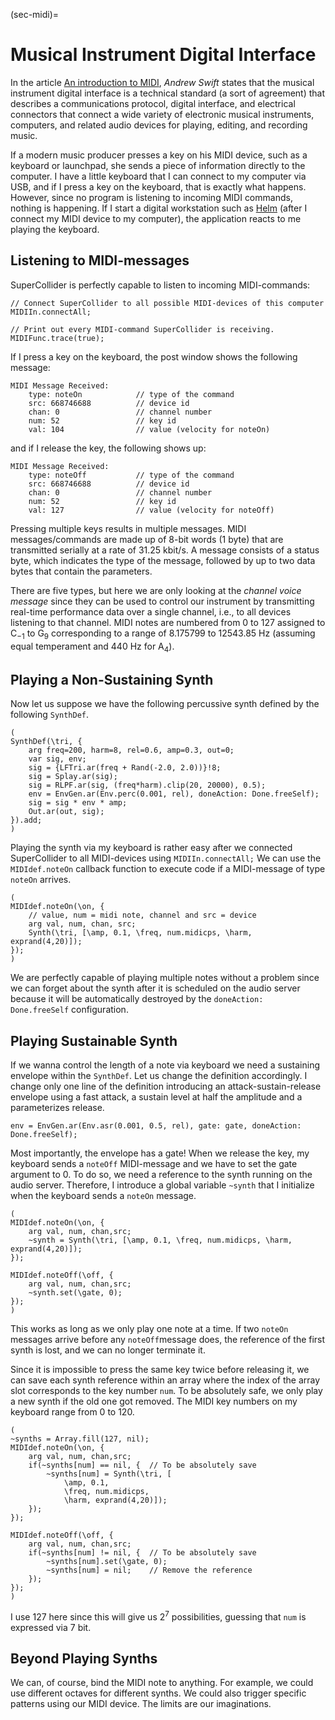 (sec-midi)=
# Musical Instrument Digital Interface

In the article [An introduction to MIDI](https://web.archive.org/web/20120830211425/http://www.doc.ic.ac.uk/~nd/surprise_97/journal/vol1/aps2/), *Andrew Swift* states that the musical instrument digital interface is a technical standard (a sort of agreement) that describes a communications protocol, digital interface, and electrical connectors that connect a wide variety of electronic musical instruments, computers, and related audio devices for playing, editing, and recording music.

If a modern music producer presses a key on his MIDI device, such as a keyboard or launchpad, she sends a piece of information directly to the computer.
I have a little keyboard that I can connect to my computer via USB, and if I press a key on the keyboard, that is exactly what happens.
However, since no program is listening to incoming MIDI commands, nothing is happening.
If I start a digital workstation such as [Helm](https://tytel.org/helm/) (after I connect my MIDI device to my computer), the application reacts to me playing the keyboard.

## Listening to MIDI-messages

SuperCollider is perfectly capable to listen to incoming MIDI-commands:

```isc
// Connect SuperCollider to all possible MIDI-devices of this computer
MIDIIn.connectAll;    

// Print out every MIDI-command SuperCollider is receiving.
MIDIFunc.trace(true);   
```

If I press a key on the keyboard, the post window shows the following message:

```
MIDI Message Received:
    type: noteOn            // type of the command
    src: 668746688          // device id
    chan: 0                 // channel number
    num: 52                 // key id
    val: 104                // value (velocity for noteOn)
```

and if I release the key, the following shows up:

```
MIDI Message Received:
    type: noteOff           // type of the command
    src: 668746688          // device id
    chan: 0                 // channel number
    num: 52                 // key id
    val: 127                // value (velocity for noteOff)
```

Pressing multiple keys results in multiple messages.
MIDI messages/commands are made up of 8-bit words (1 byte) that are transmitted serially at a rate of 31.25 kbit/s.
A message consists of a status byte, which indicates the type of the message, followed by up to two data bytes that contain the parameters.

There are five types, but here we are only looking at the *channel voice message* since they can be used to control our instrument by transmitting real-time performance data over a single channel, i.e., to all devices listening to that channel.
MIDI notes are numbered from 0 to 127 assigned to $\text{C}_{-1}$ to $\text{G}_9$ corresponding to a range of $8.175799$ to $12543.85$ Hz (assuming equal temperament and 440 Hz for $\text{A}_4$).

## Playing a Non-Sustaining Synth

Now let us suppose we have the following percussive synth defined by the following ``SynthDef``.

```isc
(
SynthDef(\tri, {
    arg freq=200, harm=8, rel=0.6, amp=0.3, out=0;
    var sig, env;
    sig = {LFTri.ar(freq + Rand(-2.0, 2.0))}!8;
    sig = Splay.ar(sig);
    sig = RLPF.ar(sig, (freq*harm).clip(20, 20000), 0.5);
    env = EnvGen.ar(Env.perc(0.001, rel), doneAction: Done.freeSelf);
    sig = sig * env * amp;
    Out.ar(out, sig);
}).add;
)
```

Playing the synth via my keyboard is rather easy after we connected SuperCollider to all MIDI-devices using ``MIDIIn.connectAll;``
We can use the ``MIDIdef.noteOn`` callback function to execute code if a MIDI-message of type ``noteOn`` arrives.

```isc
(
MIDIdef.noteOn(\on, {
    // value, num = midi note, channel and src = device
    arg val, num, chan, src;
    Synth(\tri, [\amp, 0.1, \freq, num.midicps, \harm, exprand(4,20)]);
});
)
```

We are perfectly capable of playing multiple notes without a problem since we can forget about the synth after it is scheduled on the audio server because it will be automatically destroyed by the ``doneAction: Done.freeSelf`` configuration.

## Playing Sustainable Synth

If we wanna control the length of a note via keyboard we need a sustaining envelope within the ``SynthDef``.
Let us change the definition accordingly.
I change only one line of the definition introducing an attack-sustain-release envelope using a fast attack, a sustain level at half the amplitude and a parameterizes release.

```isc
env = EnvGen.ar(Env.asr(0.001, 0.5, rel), gate: gate, doneAction: Done.freeSelf);
```

Most importantly, the envelope has a gate!
When we release the key, my keyboard sends a ``noteOff`` MIDI-message and we have to set the gate argument to 0.
To do so, we need a reference to the synth running on the audio server.
Therefore, I introduce a global variable ``~synth`` that I initialize when the keyboard sends a ``noteOn`` message.

```isc
(
MIDIdef.noteOn(\on, {
    arg val, num, chan,src;
    ~synth = Synth(\tri, [\amp, 0.1, \freq, num.midicps, \harm, exprand(4,20)]);
});

MIDIdef.noteOff(\off, {
    arg val, num, chan,src;
    ~synth.set(\gate, 0);
});
)
```

This works as long as we only play one note at a time.
If two ``noteOn`` messages arrive before any ``noteOff``message does, the reference of the first synth is lost, and we can no longer terminate it.

Since it is impossible to press the same key twice before releasing it, we can save each synth reference within an array where the index of the array slot corresponds to the key number ``num``.
To be absolutely safe, we only play a new synth if the old one got removed.
The MIDI key numbers on my keyboard range from 0 to 120.

```isc
(
~synths = Array.fill(127, nil);
MIDIdef.noteOn(\on, {
    arg val, num, chan,src;
    if(~synths[num] == nil, {  // To be absolutely save
        ~synths[num] = Synth(\tri, [
            \amp, 0.1, 
            \freq, num.midicps, 
            \harm, exprand(4,20)]);
    });
});

MIDIdef.noteOff(\off, {
    arg val, num, chan,src;
    if(~synths[num] != nil, {  // To be absolutely save
        ~synths[num].set(\gate, 0);
        ~synths[num] = nil;    // Remove the reference
    });
});
)
```

I use 127 here since this will give us $2^7$ possibilities, guessing that ``num`` is expressed via 7 bit.

## Beyond Playing Synths

We can, of course, bind the MIDI note to anything.
For example, we could use different octaves for different synths.
We could also trigger specific patterns using our MIDI device.
The limits are our imaginations.